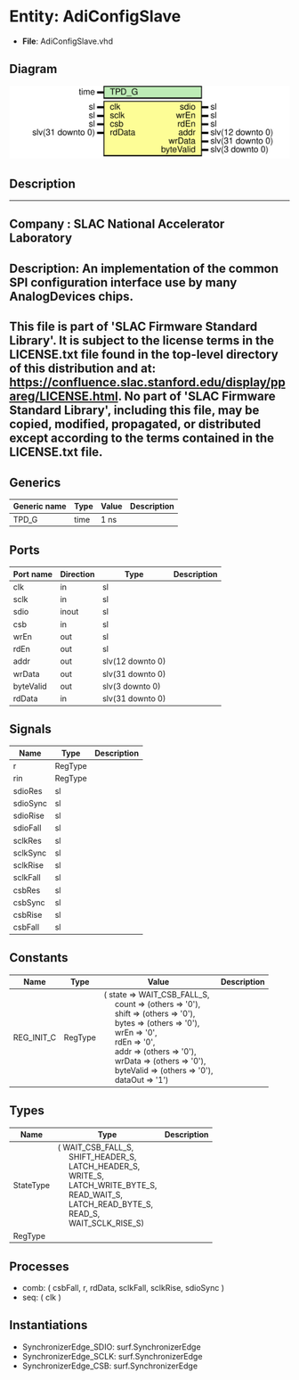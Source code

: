 # Entity: AdiConfigSlave

- **File**: AdiConfigSlave.vhd
## Diagram

![Diagram](AdiConfigSlave.svg "Diagram")
## Description

-----------------------------------------------------------------------------
 Company    : SLAC National Accelerator Laboratory
-----------------------------------------------------------------------------
 Description: An implementation of the common SPI configuration interface
 use by many AnalogDevices chips.
-----------------------------------------------------------------------------
 This file is part of 'SLAC Firmware Standard Library'.
 It is subject to the license terms in the LICENSE.txt file found in the
 top-level directory of this distribution and at:
    https://confluence.slac.stanford.edu/display/ppareg/LICENSE.html.
 No part of 'SLAC Firmware Standard Library', including this file,
 may be copied, modified, propagated, or distributed except according to
 the terms contained in the LICENSE.txt file.
-----------------------------------------------------------------------------
## Generics

| Generic name | Type | Value | Description |
| ------------ | ---- | ----- | ----------- |
| TPD_G        | time | 1 ns  |             |
## Ports

| Port name | Direction | Type             | Description |
| --------- | --------- | ---------------- | ----------- |
| clk       | in        | sl               |             |
| sclk      | in        | sl               |             |
| sdio      | inout     | sl               |             |
| csb       | in        | sl               |             |
| wrEn      | out       | sl               |             |
| rdEn      | out       | sl               |             |
| addr      | out       | slv(12 downto 0) |             |
| wrData    | out       | slv(31 downto 0) |             |
| byteValid | out       | slv(3 downto 0)  |             |
| rdData    | in        | slv(31 downto 0) |             |
## Signals

| Name     | Type    | Description |
| -------- | ------- | ----------- |
| r        | RegType |             |
| rin      | RegType |             |
| sdioRes  | sl      |             |
| sdioSync | sl      |             |
| sdioRise | sl      |             |
| sdioFall | sl      |             |
| sclkRes  | sl      |             |
| sclkSync | sl      |             |
| sclkRise | sl      |             |
| sclkFall | sl      |             |
| csbRes   | sl      |             |
| csbSync  | sl      |             |
| csbRise  | sl      |             |
| csbFall  | sl      |             |
## Constants

| Name       | Type    | Value                                                                                                                                                                                                                                                                                                                                                                                                                                                                                                                                                                                                                                                                      | Description |
| ---------- | ------- | -------------------------------------------------------------------------------------------------------------------------------------------------------------------------------------------------------------------------------------------------------------------------------------------------------------------------------------------------------------------------------------------------------------------------------------------------------------------------------------------------------------------------------------------------------------------------------------------------------------------------------------------------------------------------- | ----------- |
| REG_INIT_C | RegType |  (       state     => WAIT_CSB_FALL_S,<br><span style="padding-left:20px">       count     => (others => '0'),<br><span style="padding-left:20px">       shift     => (others => '0'),<br><span style="padding-left:20px">       bytes     => (others => '0'),<br><span style="padding-left:20px">       wrEn      => '0',<br><span style="padding-left:20px">       rdEn      => '0',<br><span style="padding-left:20px">       addr      => (others => '0'),<br><span style="padding-left:20px">       wrData    => (others => '0'),<br><span style="padding-left:20px">       byteValid => (others => '0'),<br><span style="padding-left:20px">       dataOut   => '1') |             |
## Types

| Name      | Type                                                                                                                                                                                                                                                                                                                                                                                                                                       | Description |
| --------- | ------------------------------------------------------------------------------------------------------------------------------------------------------------------------------------------------------------------------------------------------------------------------------------------------------------------------------------------------------------------------------------------------------------------------------------------ | ----------- |
| StateType | ( WAIT_CSB_FALL_S,<br><span style="padding-left:20px"> SHIFT_HEADER_S,<br><span style="padding-left:20px"> LATCH_HEADER_S,<br><span style="padding-left:20px"> WRITE_S,<br><span style="padding-left:20px"> LATCH_WRITE_BYTE_S,<br><span style="padding-left:20px"> READ_WAIT_S,<br><span style="padding-left:20px"> LATCH_READ_BYTE_S,<br><span style="padding-left:20px"> READ_S,<br><span style="padding-left:20px"> WAIT_SCLK_RISE_S)  |             |
| RegType   |                                                                                                                                                                                                                                                                                                                                                                                                                                            |             |
## Processes
- comb: ( csbFall, r, rdData, sclkFall, sclkRise, sdioSync )
- seq: ( clk )
## Instantiations

- SynchronizerEdge_SDIO: surf.SynchronizerEdge
- SynchronizerEdge_SCLK: surf.SynchronizerEdge
- SynchronizerEdge_CSB: surf.SynchronizerEdge
